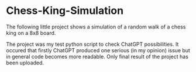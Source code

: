 # Chess-King-Simulation
The following little project shows a simulation of a random walk of a chess king on a 8x8 board.

The project was my test python script to check ChatGPT possibilities. It occured that firstly ChatGPT produced one serious (in my opinion) issue but in general code becomes more readable. Only final result of the project has been uploaded.
